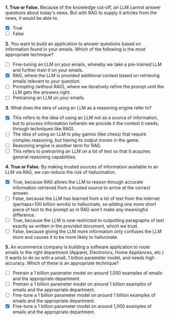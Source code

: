 **1. True or False.** Because of the knowledge cut-off, an LLM cannot answer questions about today's news. But with RAG to supply it articles from the news, it would be able to.
- [x] True
- [ ] False

**2.** You want to build an application to answer questions based on information found in your emails. Which of the following is the most appropriate technique?
- [ ] Fine-tuning an LLM on your emails, whereby we take a pre-trained LLM and further train it on your emails.
- [x] RAG, where the LLM is provided additional context based on retrieving emails relevant to your question.
- [ ] Prompting (without RAG), where we iteratively refine the prompt until the LLM gets the answers right.
- [ ] Pretraining an LLM on your emails.

**3.** What does the idea of using an LLM as a reasoning engine refer to?
- [x] This refers to the idea of using an LLM not as a source of information, but to process information (wherein we provide it the context it needs, through techniques like RAG).
- [ ] The idea of using an LLM to play games (like chess) that require complex reasoning, but having its output moves in the game.
- [ ] Reasoning engine is another term for RAG.
- [ ] This refers to pretraining an LLM on a lot of text so that it acquires general reasoning capabilities.

**4. True or False.** By making trusted sources of information available to an LLM via RAG, we can reduce the risk of hallucination.
- [x] True, because RAG allows the LLM to reason through accurate information retrieved from a trusted source to arrive at the correct answer.
- [ ] False, because the LLM has learned from a lot of text from the internet (perhaps>100 billion words) to hallucinate, so adding one more short piece of text to the prompt as in RAG won't make any meaningful difference.
- [ ] True, because the LLM is now restricted to outputting paragraphs of text exactly as written in the provided document, which we trust.
- [ ] False, because giving the LLM more information only confuses the LLM more and causes it to be more likely to hallucinate.

**5.** An ecommerce company is building a software application to route emails to the right department (Apparel, Electronics, Home Appliances, etc.) It wants to do so with a small, 1 billion parameter model, and needs high accuracy. Which of these is an appropriate technique?
- [ ] Pretrain a 1 billion parameter model on around 1,000 examples of emails and the appropriate department.
- [ ] Pretrain a 1 billion parameter model on around 1 billion examples of emails and the appropriate department.
- [ ] Fine-tune a 1 billion parameter model on around 1 billion examples of emails and the appropriate department.
- [x] Fine-tune a 1 billion parameter model on around 1,000 examples of emails and the appropriate department.
